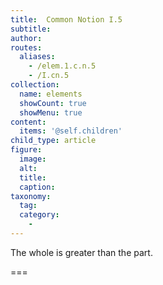 ```yaml
---
title:  Common Notion I.5
subtitle: 
author:
routes:
  aliases:
    - /elem.1.c.n.5
    - /I.cn.5
collection:
  name: elements
  showCount: true
  showMenu: true
content:
  items: '@self.children'
child_type: article
figure:
  image:
  alt:
  title:
  caption:
taxonomy:
  tag:
  category:
    - 
---
```


The whole is greater than the part.

===

